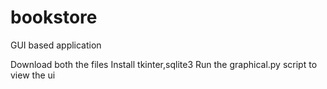 # bookstore

GUI based application


Download both the files
Install tkinter,sqlite3
Run the graphical.py script to view the ui
